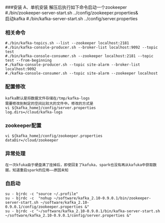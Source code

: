 ###安装
	A、单机安装
		解压后执行如下命令启动一个zookeeper
		#./bin/zookeeper-server-start.sh ../config/zookeeper.properties&	
		启动kafka
		#./bin/kafka-server-start.sh ../config/server.properties
### 相关命令
	#./bin/kafka-topics.sh --list --zookeeper localhost:2181
	#./bin/kafka-console-producer.sh --broker-list localhost:9092 --topic test
	#./bin/kafka-console-consumer.sh --zookeeper localhost:2181 --topic test --from-beginning
	#./kafka-console-producer.sh --topic site-alarm --broker-list localhost:9092
	#./kafka-console-consumer.sh --topic site-alarm --zookeeper localhost
### 配置修改
	kafka默认是将数据文件存储在/tmp/kafka-logs
	需要修改到制定的空间比较大的文件中。修改的方式是
	vi ${kafka_home}/config/server.properties
	log.dirs=/cloud/kafka-logs
### zookeeper配置
	vi ${kafka_home}/config/zookeeper.properties
	dataDir=/cloud/zookeeper

### 异常处理
	在一次kfuka由于硬盘满了挂掉后，即使回复了kafuka，spark也没有再从kafuka中获取数据，知道重启spark的应用——原因未知
### 自启动
```
su - bjrdc -c "source ~/.profile"
su - bjrdc -c  "nohup ~/software/kafka_2.10-0.9.0.1/bin/zookeeper-server-start.sh ~/software/kafka_2.10-0.9.0.1/config/zookeeper.properties &"
su - bjrdc -c "~/software/kafka_2.10-0.9.0.1/bin/kafka-server-start.sh ~/software/kafka_2.10-0.9.0.1/config/server.properties &"
```